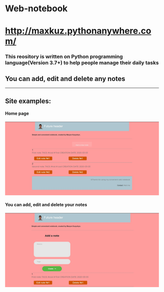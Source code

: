 # Web-notebook
# http://maxkuz.pythonanywhere.com/
### This reository is written on Python programming language(Version 3.7+) to help people manage their daily tasks
## You can add, edit and delete any notes
___
## Site examples:
#### Home page
![Input example](static/images/screen_1.jpg)
#### You can add, edit and delete your notes
![Input example](static/images/scr_2.jpg)

